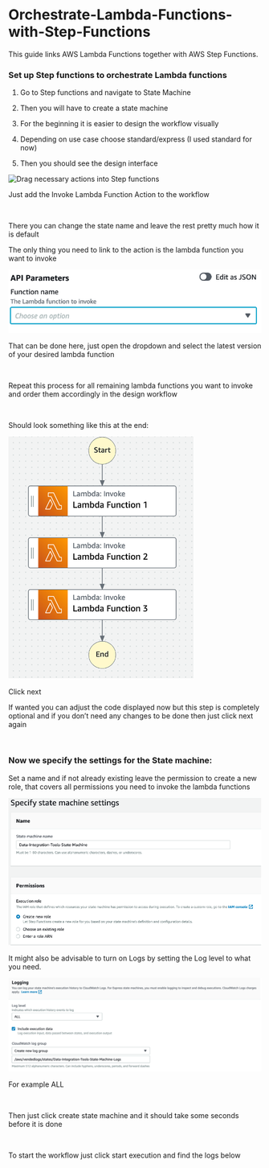 # Orchestrate-Lambda-Functions-with-Step-Functions
This guide links AWS Lambda Functions together with AWS Step Functions.

### Set up Step functions to orchestrate Lambda functions

1.  Go to Step functions and navigate to State Machine

2.  Then you will have to create a state machine

3.  For the beginning it is easier to design the workflow visually

4.  Depending on use case choose standard/express (I used standard for
    now)

5.  Then you should see the design interface

![Drag necessary actions into Step functions](images/place_lambas.png)

Just add the Invoke Lambda Function Action to the workflow

 

There you can change the state name and leave the rest pretty much how
it is default

The only thing you need to link to the action is the lambda function you
want to invoke

![Set Lambda function](images/set_function.png)

That can be done here, just open the dropdown and select the latest
version of your desired lambda function

 

Repeat this process for all remaining lambda functions you want to
invoke and order them accordingly in the design workflow

 

Should look something like this at the end:

![Final Step functions](images/final_step_functions.png)

Click next

If wanted you can adjust the code displayed now but this step is
completely optional and if you don’t need any changes to be done then
just click next again

 

### Now we specify the settings for the State machine:

Set a name and if not already existing leave the permission to create a
new role, that covers all permissions you need to invoke the lambda
functions

![Specify State machine](images/specify_state_machine.png)

It might also be advisable to turn on Logs by setting the Log level to
what you need.

![Set Log level](images/set_log.png)

For example ALL

 

Then just click create state machine and it should take some seconds
before it is done

 

To start the workflow just click start execution and find the logs below
